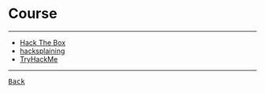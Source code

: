 # Course

---

- [Hack The Box](https://app.hackthebox.com/home)
- [hacksplaining](https://www.hacksplaining.com/lessons)
- [TryHackMe](https://tryhackme.com/dashboard)

---

[<kbd> Back </kbd>](./../readme.md)
